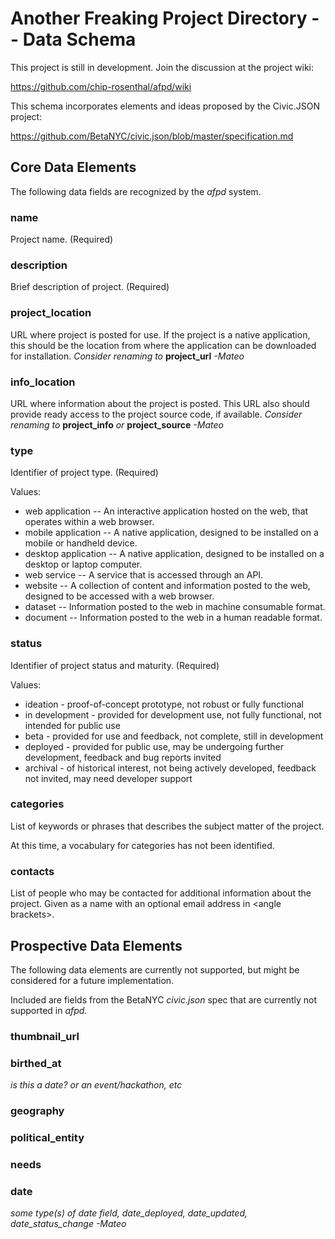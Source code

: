 # Another Freaking Project Directory -- Data Schema

This project is still in development. Join the discussion at the project wiki:

https://github.com/chip-rosenthal/afpd/wiki

This schema incorporates elements and ideas
proposed by the Civic.JSON project:

https://github.com/BetaNYC/civic.json/blob/master/specification.md

## Core Data Elements

The following data fields are recognized by the _afpd_ system.

### name

Project name. (Required)


### description

Brief description of project. (Required)


### project_location

URL where project is posted for use. If the project is a native application,
this should be the location from where the application can be downloaded
for installation. *Consider renaming to* **project_url** *-Mateo*


### info_location

URL where information about the project is posted. This URL also should
provide ready access to the project source code, if available. 
*Consider renaming to* **project_info** *or* **project_source** *-Mateo*


### type

Identifier of project type. (Required)

Values:
* web application -- An interactive application hosted on the web,
  that operates within a web browser.
* mobile application -- A native application, designed to be installed on
  a mobile or handheld device.
* desktop application -- A native application, designed to be installed on
  a desktop or laptop computer.
* web service -- A service that is accessed through an API.
* website -- A collection of content and information posted to the web,
  designed to be accessed with a web browser.
* dataset -- Information posted to the web in machine consumable format.
* document -- Information posted to the web in a human readable format.


### status

Identifier of project status and maturity. (Required)

Values:
* ideation - proof-of-concept prototype, not robust or fully functional
* in development - provided for development use, not fully functional,
  not intended for public use
* beta - provided for use and feedback, not complete, still in development
* deployed - provided for public use, may be undergoing further
  development, feedback and bug reports invited
* archival - of historical interest, not being actively developed,
  feedback not invited, may need developer support


### categories

List of keywords or phrases that describes the subject matter of the project.

At this time, a vocabulary for categories has not been identified.


### contacts

List of people who may be contacted for additional information about
the project. Given as a name with an optional email address in &lt;angle
brackets&gt;.


## Prospective Data Elements

The following data elements are currently not supported, but might be
considered for a future implementation.

Included are fields from the BetaNYC _civic.json_ spec that are currently
not supported in _afpd_.

### thumbnail_url

### birthed_at

  *is this a date? or an event/hackathon, etc*

### geography

### political_entity

### needs

### date

  *some type(s) of date field, date_deployed, date_updated, date_status_change -Mateo*
